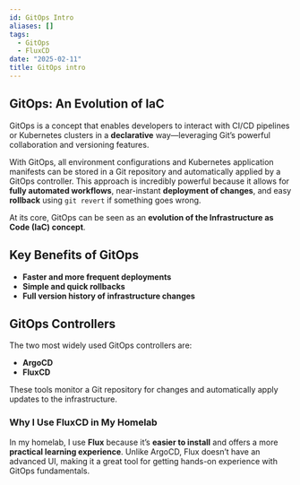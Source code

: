 ```yaml
---
id: GitOps Intro
aliases: []
tags:
  - GitOps
  - FluxCD
date: "2025-02-11"
title: GitOps intro
---
```


## GitOps: An Evolution of IaC  

GitOps is a concept that enables developers to interact with CI/CD pipelines
or Kubernetes clusters in a **declarative** way—leveraging Git’s
powerful collaboration and versioning features.  

With GitOps, all environment configurations and Kubernetes application manifests
can be stored in a Git repository and automatically applied by a GitOps controller.
This approach is incredibly powerful because it allows for **fully automated workflows**,
near-instant **deployment of changes**, and easy **rollback**
using `git revert` if something goes wrong.  

At its core, GitOps can be seen as an **evolution of the Infrastructure
as Code (IaC) concept**.  


## Key Benefits of GitOps  

- **Faster and more frequent deployments**  
- **Simple and quick rollbacks**  
- **Full version history of infrastructure changes**  


## GitOps Controllers  

The two most widely used GitOps controllers are:  

- **ArgoCD**  
- **FluxCD**  

These tools monitor a Git repository for changes and automatically apply
updates to the infrastructure.  

### Why I Use FluxCD in My Homelab  

In my homelab, I use **Flux** because it’s **easier to install** and offers
a more **practical learning experience**. Unlike ArgoCD, Flux doesn’t
have an advanced UI, making it a great tool for getting hands-on
experience with GitOps fundamentals.  
